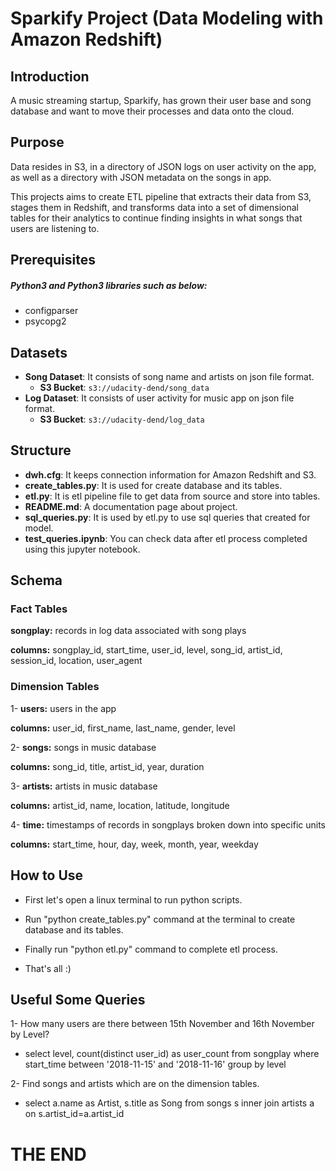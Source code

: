 # Sparkify Project (Data Modeling with Amazon Redshift)

## Introduction

A music streaming startup, Sparkify, has grown their user base and song database and want to move their processes and data onto the cloud. 

## Purpose

Data resides in S3, in a directory of JSON logs on user activity on the app, as well as a directory with JSON metadata on the songs in app.

This projects aims to create ETL pipeline that extracts their data from S3, stages them in Redshift, and transforms data into a set of dimensional tables for their analytics to continue finding insights in what songs that users are listening to. 

## Prerequisites

##### Python3 and Python3 libraries such as below:
- configparser
- psycopg2

## Datasets

- **Song Dataset**: It consists of song name and artists on json file format.
  - **S3 Bucket**: ```s3://udacity-dend/song_data```
- **Log Dataset**: It consists of user activity for music app on json file format.
  - **S3 Bucket**: ```s3://udacity-dend/log_data```

## Structure

- **dwh.cfg**: It keeps connection information for Amazon Redshift and S3.
- **create_tables.py**: It is used for create database and its tables.
- **etl.py**: It is etl pipeline file to get data from source and store into tables.
- **README.md**: A documentation page about project.
- **sql_queries.py**: It is used by etl.py to use sql queries that created for model.
- **test_queries.ipynb**: You can check data after etl process completed using this jupyter notebook.

## Schema

### Fact Tables

**songplay:** records in log data associated with song plays

**columns:** songplay_id, start_time, user_id, level, song_id, artist_id, session_id, location, user_agent

### Dimension Tables

1- **users:** users in the app

**columns:** user_id, first_name, last_name, gender, level

2- **songs:** songs in music database

**columns:** song_id, title, artist_id, year, duration

3- **artists:** artists in music database

**columns:** artist_id, name, location, latitude, longitude

4- **time:** timestamps of records in songplays broken down into specific units

**columns:** start_time, hour, day, week, month, year, weekday

## How to Use

- First let's open a linux terminal to run python scripts.

- Run "python create_tables.py" command at the terminal to create database and its tables.

- Finally run "python etl.py" command to complete etl process.

- That's all :)

## Useful Some Queries

1- How many users are there between 15th November and 16th November by Level?

* select level, count(distinct user_id) as user_count from songplay where start_time between '2018-11-15' and '2018-11-16' group by level

2- Find songs and artists which are on the dimension tables.

* select a.name as Artist, s.title as Song from songs s inner join artists a on s.artist_id=a.artist_id

# THE END